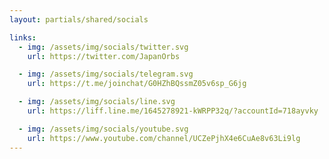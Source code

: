 ```yaml
---
layout: partials/shared/socials

links:
  - img: /assets/img/socials/twitter.svg
    url: https://twitter.com/JapanOrbs

  - img: /assets/img/socials/telegram.svg
    url: https://t.me/joinchat/G0HZhBQssmZ05v6sp_G6jg

  - img: /assets/img/socials/line.svg
    url: https://liff.line.me/1645278921-kWRPP32q/?accountId=718ayvky

  - img: /assets/img/socials/youtube.svg
    url: https://www.youtube.com/channel/UCZePjhX4e6CuAe8v63Li9lg
---
```


